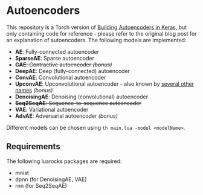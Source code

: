 Autoencoders
============

This repository is a Torch version of [Building Autoencoders in Keras](http://blog.keras.io/building-autoencoders-in-keras.html), but only containing code for reference - please refer to the original blog post for an explanation of autoencoders. The following models are implemented:

- **AE**: Fully-connected autoencoder
- **SparseAE**: Sparse autoencoder
- ~~**CAE**: Contractive autoencoder *(bonus)*~~
- **DeepAE**: Deep (fully-connected) autoencoder
- **ConvAE**: Convolutional autoencoder
- **UpconvAE**: Upconvolutional autoencoder - also known by [several other names](https://github.com/torch/nn/blob/master/doc/convolution.md#spatialfullconvolution) *(bonus)*
- **DenoisingAE**: Denoising (convolutional) autoencoder
- ~~**Seq2SeqAE**: Sequence-to-sequence autoencoder~~
- **VAE**: Variational autoencoder
- **AdvAE**: Adversarial autoencoder *(bonus)*

Different models can be chosen using `th main.lua -model <modelName>`.

Requirements
------------

The following luarocks packages are required:

- mnist
- dpnn (for DenoisingAE, VAE)
- rnn (for Seq2SeqAE)
